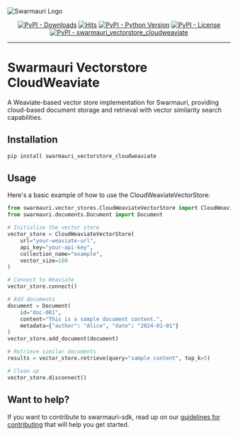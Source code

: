 
<picture>
  <source media="(prefers-color-scheme: dark)"  srcset="https://res.cloudinary.com/dryedzrlo/image/upload/v1757724629/swarmauri_brand_frag_light_mg8cmd.png">
  <source media="(prefers-color-scheme: light)" srcset="https://res.cloudinary.com/dryedzrlo/image/upload/v1757724629/swarmauri_brand_frag_dark_tzjuja.png">
  <!-- Fallback below (see #2) -->
  <img alt="Swarmauri Logo" src="https://res.cloudinary.com/dryedzrlo/image/upload/v1757724629/swarmauri_brand_frag_dark_tzjuja.png">
</picture>

<p align="center">
    <a href="https://pypi.org/project/swarmauri_vectorstore_cloudweaviate/">
        <img src="https://img.shields.io/pypi/dm/swarmauri_vectorstore_cloudweaviate" alt="PyPI - Downloads"/></a>
    <a href="https://hits.sh/github.com/swarmauri/swarmauri-sdk/tree/master/pkgs/community/swarmauri_vectorstore_cloudweaviate/">
        <img alt="Hits" src="https://hits.sh/github.com/swarmauri/swarmauri-sdk/tree/master/pkgs/community/swarmauri_vectorstore_cloudweaviate.svg"/></a>
    <a href="https://pypi.org/project/swarmauri_vectorstore_cloudweaviate/">
        <img src="https://img.shields.io/pypi/pyversions/swarmauri_vectorstore_cloudweaviate" alt="PyPI - Python Version"/></a>
    <a href="https://pypi.org/project/swarmauri_vectorstore_cloudweaviate/">
        <img src="https://img.shields.io/pypi/l/swarmauri_vectorstore_cloudweaviate" alt="PyPI - License"/></a>
    <a href="https://pypi.org/project/swarmauri_vectorstore_cloudweaviate/">
        <img src="https://img.shields.io/pypi/v/swarmauri_vectorstore_cloudweaviate?label=swarmauri_vectorstore_cloudweaviate&color=green" alt="PyPI - swarmauri_vectorstore_cloudweaviate"/></a>
</p>

---

# Swarmauri Vectorstore CloudWeaviate

A Weaviate-based vector store implementation for Swarmauri, providing cloud-based document storage and retrieval with vector similarity search capabilities.

## Installation

```bash
pip install swarmauri_vectorstore_cloudweaviate
```

## Usage
Here's a basic example of how to use the CloudWeaviateVectorStore:

```python
from swarmauri.vector_stores.CloudWeaviateVectorStore import CloudWeaviateVectorStore
from swarmauri.documents.Document import Document

# Initialize the vector store
vector_store = CloudWeaviateVectorStore(
    url="your-weaviate-url",
    api_key="your-api-key",
    collection_name="example",
    vector_size=100
)

# Connect to Weaviate
vector_store.connect()

# Add documents
document = Document(
    id="doc-001",
    content="This is a sample document content.",
    metadata={"author": "Alice", "date": "2024-01-01"}
)
vector_store.add_document(document)

# Retrieve similar documents
results = vector_store.retrieve(query="sample content", top_k=5)

# Clean up
vector_store.disconnect()
```

## Want to help?

If you want to contribute to swarmauri-sdk, read up on our [guidelines for contributing](https://github.com/swarmauri/swarmauri-sdk/blob/master/contributing.md) that will help you get started.

